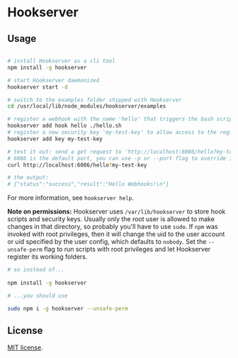 # Hookserver

## Usage

```sh

# install Hookserver as a cli tool
npm install -g hookserver

# start Hookserver daemonized
hookserver start -d

# switch to the examples folder shipped with Hookserver
cd /usr/local/lib/node_modules/hookserver/examples  

# register a webhook with the name 'hello' that triggers the bash script found at './hello.sh' to executed
hookserver add hook hello ./hello.sh
# register a new security key 'my-test-key' to allow access to the registered webhooks via http requests
hookserver add key my-test-key

# test it out: send a get request to 'http://localhost:6086/hello?my-test-key'
# 6086 is the default port, you can use -p or --port flag to override it
curl http://localhost:6086/hello?my-test-key

# the output:
# {"status":"success","result":"Hello Webhooks!\n"}

```

For more information, see `hookserver help`.

**Note on permissions:** 
Hookserver uses `/var/lib/hookserver` to store hook scripts and security keys.
Usually only the root user is allowed to make changes in that directory, so probably you'll have to use `sudo`.
If `npm` was invoked with root privileges, then it will change the uid to the user account or uid specified by the user config, which defaults to `nobody`. 
Set the `--unsafe-perm` flag to run scripts with root privileges and let Hookserver register its working folders.

```sh
# so instead of...
 
npm install -g hookserver

# ...you should use

sudo npm i -g hookserver --unsafe-perm

```

## License

[MIT license](https://github.com/schwarzkopfb/hookserver/blob/master/LICENSE).